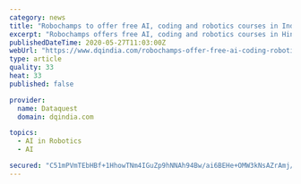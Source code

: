 ```yaml
---
category: news
title: "Robochamps to offer free AI, coding and robotics courses in Indian languages for rural school children"
excerpt: "Robochamps offers free AI, coding and robotics courses in Hindi, English, Gujarati, and Punjabi will soon launch in 35 more local languages"
publishedDateTime: 2020-05-27T11:03:00Z
webUrl: "https://www.dqindia.com/robochamps-offer-free-ai-coding-robotics-courses-indian-languages-rural-school-children/"
type: article
quality: 33
heat: 33
published: false

provider:
  name: Dataquest
  domain: dqindia.com

topics:
  - AI in Robotics
  - AI

secured: "C51mPVmTEbHBf+1HhowTNm4IGuZp9hNNAh94Bw/ai6BEHe+OMW3kNsAZrAmj/sdsqwwLELB6kun1iAPWFImu5U9K8RjeZXF2zxGWEUHvZ3lFN1vBElTPfe4rYvporF/FQgfaIpRJGjEPsxHawV9ZoHQkukI1ntE3Bm+01yHsdfTH3bVbz9rtZjNhfViXTRGkDuRseEuaGY3Xirqs8qQ4VKDU2WNeCovxhgpGVzFuSyFPKQ+0jL8c/2O6p6Sa1W0o3DVriRlJmshOwUiZ6PrAneExEMEjDDv6RRGlAUAy5BKZjKptlvOksGtiLDirD/LXeWu9QkqRpbdMidxLO98N2ycfrrZEx1dMiMiVwo4ScwNKr4CvzhH4dXcO76NTVcsIVpoUYtTMlJkzsDgH8r/+ciZcplJj1VGerNlFo3aPy3Or87rXsrXlSzi3jhe4bXx8McWVN0v0xbV5eF0mkhAEt41C9h1Z6GHJCM7EeEusrrw=;rz0ZbSWjp7tFkwU0q/HBpw=="
---
```


